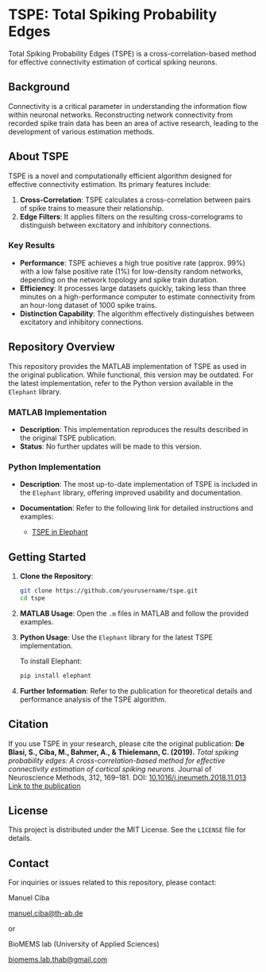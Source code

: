 # TSPE: Total Spiking Probability Edges

Total Spiking Probability Edges (TSPE) is a cross-correlation-based method for effective connectivity estimation of cortical spiking neurons.

## Background

Connectivity is a critical parameter in understanding the information flow within neuronal networks. Reconstructing network connectivity from recorded spike train data has been an area of active research, leading to the development of various estimation methods.

## About TSPE

TSPE is a novel and computationally efficient algorithm designed for effective connectivity estimation. Its primary features include:

1. **Cross-Correlation**: TSPE calculates a cross-correlation between pairs of spike trains to measure their relationship.
2. **Edge Filters**: It applies filters on the resulting cross-correlograms to distinguish between excitatory and inhibitory connections.

### Key Results

* **Performance**: TSPE achieves a high true positive rate (approx. 99%) with a low false positive rate (1%) for low-density random networks, depending on the network topology and spike train duration.
* **Efficiency**: It processes large datasets quickly, taking less than three minutes on a high-performance computer to estimate connectivity from an hour-long dataset of 1000 spike trains.
* **Distinction Capability**: The algorithm effectively distinguishes between excitatory and inhibitory connections.

## Repository Overview

This repository provides the MATLAB implementation of TSPE as used in the original publication. While functional, this version may be outdated. For the latest implementation, refer to the Python version available in the `Elephant` library.

### MATLAB Implementation

* **Description**: This implementation reproduces the results described in the original TSPE publication.
* **Status**: No further updates will be made to this version.

### Python Implementation

* **Description**: The most up-to-date implementation of TSPE is included in the `Elephant` library, offering improved usability and documentation.
* **Documentation**: Refer to the following link for detailed instructions and examples:

  * [TSPE in Elephant](https://elephant.readthedocs.io/en/latest/reference/functional_connectivity_estimation.html)

## Getting Started

1. **Clone the Repository**:

   ```bash
   git clone https://github.com/yourusername/tspe.git
   cd tspe
   ```

2. **MATLAB Usage**:
   Open the `.m` files in MATLAB and follow the provided examples.

3. **Python Usage**:
   Use the `Elephant` library for the latest TSPE implementation.

   To install Elephant:

   ```bash
   pip install elephant
   ```

4. **Further Information**:
   Refer to the publication for theoretical details and performance analysis of the TSPE algorithm.

## Citation

If you use TSPE in your research, please cite the original publication:
**De Blasi, S., Ciba, M., Bahmer, A., & Thielemann, C. (2019).**
*Total spiking probability edges: A cross-correlation-based method for effective connectivity estimation of cortical spiking neurons.*
Journal of Neuroscience Methods, 312, 169–181.
DOI: [10.1016/j.jneumeth.2018.11.013](https://doi.org/10.1016/j.jneumeth.2018.11.013)
[Link to the publication](https://www.sciencedirect.com/science/article/abs/pii/S0165027018303819)

## License

This project is distributed under the MIT License. See the `LICENSE` file for details.

## Contact

For inquiries or issues related to this repository, please contact:

Manuel Ciba

manuel.ciba@th-ab.de

or 

BioMEMS lab (University of Applied Sciences)

biomems.lab.thab@gmail.com


